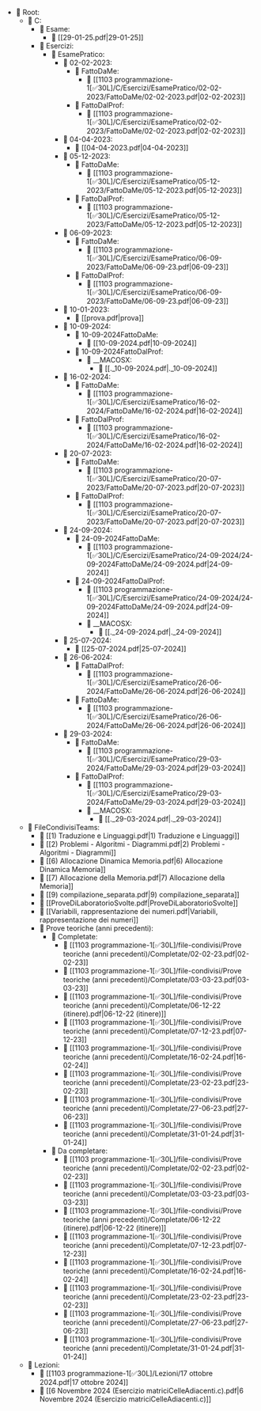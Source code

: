 - 📁 Root:
  - 📁 C:
    - 📁 Esame:
      - 📄 [[29-01-25.pdf|29-01-25]]
    - 📁 Esercizi:
      - 📁 EsamePratico:
        - 📁 02-02-2023:
          - 📁 FattoDaMe:
            - 📄 [[1103 programmazione-1[✅30L]/C/Esercizi/EsamePratico/02-02-2023/FattoDaMe/02-02-2023.pdf|02-02-2023]]
          - 📁 FattoDalProf:
            - 📄 [[1103 programmazione-1[✅30L]/C/Esercizi/EsamePratico/02-02-2023/FattoDaMe/02-02-2023.pdf|02-02-2023]]
        - 📁 04-04-2023:
          - 📄 [[04-04-2023.pdf|04-04-2023]]
        - 📁 05-12-2023:
          - 📁 FattoDaMe:
            - 📄 [[1103 programmazione-1[✅30L]/C/Esercizi/EsamePratico/05-12-2023/FattoDaMe/05-12-2023.pdf|05-12-2023]]
          - 📁 FattoDalProf:
            - 📄 [[1103 programmazione-1[✅30L]/C/Esercizi/EsamePratico/05-12-2023/FattoDaMe/05-12-2023.pdf|05-12-2023]]
        - 📁 06-09-2023:
          - 📁 FattoDaMe:
            - 📄 [[1103 programmazione-1[✅30L]/C/Esercizi/EsamePratico/06-09-2023/FattoDaMe/06-09-23.pdf|06-09-23]]
          - 📁 FattoDalProf:
            - 📄 [[1103 programmazione-1[✅30L]/C/Esercizi/EsamePratico/06-09-2023/FattoDaMe/06-09-23.pdf|06-09-23]]
        - 📁 10-01-2023:
          - 📄 [[prova.pdf|prova]]
        - 📁 10-09-2024:
          - 📁 10-09-2024FattoDaMe:
            - 📄 [[10-09-2024.pdf|10-09-2024]]
          - 📁 10-09-2024FattoDalProf:
            - 📁 __MACOSX:
              - 📄 [[._10-09-2024.pdf|._10-09-2024]]
        - 📁 16-02-2024:
          - 📁 FattoDaMe:
            - 📄 [[1103 programmazione-1[✅30L]/C/Esercizi/EsamePratico/16-02-2024/FattoDaMe/16-02-2024.pdf|16-02-2024]]
          - 📁 FattoDalProf:
            - 📄 [[1103 programmazione-1[✅30L]/C/Esercizi/EsamePratico/16-02-2024/FattoDaMe/16-02-2024.pdf|16-02-2024]]
        - 📁 20-07-2023:
          - 📁 FattoDaMe:
            - 📄 [[1103 programmazione-1[✅30L]/C/Esercizi/EsamePratico/20-07-2023/FattoDaMe/20-07-2023.pdf|20-07-2023]]
          - 📁 FattoDalProf:
            - 📄 [[1103 programmazione-1[✅30L]/C/Esercizi/EsamePratico/20-07-2023/FattoDaMe/20-07-2023.pdf|20-07-2023]]
        - 📁 24-09-2024:
          - 📁 24-09-2024FattoDaMe:
            - 📄 [[1103 programmazione-1[✅30L]/C/Esercizi/EsamePratico/24-09-2024/24-09-2024FattoDaMe/24-09-2024.pdf|24-09-2024]]
          - 📁 24-09-2024FattoDalProf:
            - 📄 [[1103 programmazione-1[✅30L]/C/Esercizi/EsamePratico/24-09-2024/24-09-2024FattoDaMe/24-09-2024.pdf|24-09-2024]]
            - 📁 __MACOSX:
              - 📄 [[._24-09-2024.pdf|._24-09-2024]]
        - 📁 25-07-2024:
          - 📄 [[25-07-2024.pdf|25-07-2024]]
        - 📁 26-06-2024:
          - 📁 FattaDalProf:
            - 📄 [[1103 programmazione-1[✅30L]/C/Esercizi/EsamePratico/26-06-2024/FattoDaMe/26-06-2024.pdf|26-06-2024]]
          - 📁 FattoDaMe:
            - 📄 [[1103 programmazione-1[✅30L]/C/Esercizi/EsamePratico/26-06-2024/FattoDaMe/26-06-2024.pdf|26-06-2024]]
        - 📁 29-03-2024:
          - 📁 FattoDaMe:
            - 📄 [[1103 programmazione-1[✅30L]/C/Esercizi/EsamePratico/29-03-2024/FattoDaMe/29-03-2024.pdf|29-03-2024]]
          - 📁 FattoDalProf:
            - 📄 [[1103 programmazione-1[✅30L]/C/Esercizi/EsamePratico/29-03-2024/FattoDaMe/29-03-2024.pdf|29-03-2024]]
            - 📁 __MACOSX:
              - 📄 [[._29-03-2024.pdf|._29-03-2024]]
  - 📁 FileCondivisiTeams:
    - 📄 [[1) Traduzione e Linguaggi.pdf|1) Traduzione e Linguaggi]]
    - 📄 [[2) Problemi - Algoritmi - Diagrammi.pdf|2) Problemi - Algoritmi - Diagrammi]]
    - 📄 [[6) Allocazione Dinamica Memoria.pdf|6) Allocazione Dinamica Memoria]]
    - 📄 [[7) Allocazione della Memoria.pdf|7) Allocazione della Memoria]]
    - 📄 [[9) compilazione_separata.pdf|9) compilazione_separata]]
    - 📄 [[ProveDiLaboratorioSvolte.pdf|ProveDiLaboratorioSvolte]]
    - 📄 [[Variabili, rappresentazione dei numeri.pdf|Variabili, rappresentazione dei numeri]]
    - 📁 Prove teoriche (anni precedenti):
      - 📁 Completate:
        - 📄 [[1103 programmazione-1[✅30L]/file-condivisi/Prove teoriche (anni precedenti)/Completate/02-02-23.pdf|02-02-23]]
        - 📄 [[1103 programmazione-1[✅30L]/file-condivisi/Prove teoriche (anni precedenti)/Completate/03-03-23.pdf|03-03-23]]
        - 📄 [[1103 programmazione-1[✅30L]/file-condivisi/Prove teoriche (anni precedenti)/Completate/06-12-22 (itinere).pdf|06-12-22 (itinere)]]
        - 📄 [[1103 programmazione-1[✅30L]/file-condivisi/Prove teoriche (anni precedenti)/Completate/07-12-23.pdf|07-12-23]]
        - 📄 [[1103 programmazione-1[✅30L]/file-condivisi/Prove teoriche (anni precedenti)/Completate/16-02-24.pdf|16-02-24]]
        - 📄 [[1103 programmazione-1[✅30L]/file-condivisi/Prove teoriche (anni precedenti)/Completate/23-02-23.pdf|23-02-23]]
        - 📄 [[1103 programmazione-1[✅30L]/file-condivisi/Prove teoriche (anni precedenti)/Completate/27-06-23.pdf|27-06-23]]
        - 📄 [[1103 programmazione-1[✅30L]/file-condivisi/Prove teoriche (anni precedenti)/Completate/31-01-24.pdf|31-01-24]]
      - 📁 Da completare:
        - 📄 [[1103 programmazione-1[✅30L]/file-condivisi/Prove teoriche (anni precedenti)/Completate/02-02-23.pdf|02-02-23]]
        - 📄 [[1103 programmazione-1[✅30L]/file-condivisi/Prove teoriche (anni precedenti)/Completate/03-03-23.pdf|03-03-23]]
        - 📄 [[1103 programmazione-1[✅30L]/file-condivisi/Prove teoriche (anni precedenti)/Completate/06-12-22 (itinere).pdf|06-12-22 (itinere)]]
        - 📄 [[1103 programmazione-1[✅30L]/file-condivisi/Prove teoriche (anni precedenti)/Completate/07-12-23.pdf|07-12-23]]
        - 📄 [[1103 programmazione-1[✅30L]/file-condivisi/Prove teoriche (anni precedenti)/Completate/16-02-24.pdf|16-02-24]]
        - 📄 [[1103 programmazione-1[✅30L]/file-condivisi/Prove teoriche (anni precedenti)/Completate/23-02-23.pdf|23-02-23]]
        - 📄 [[1103 programmazione-1[✅30L]/file-condivisi/Prove teoriche (anni precedenti)/Completate/27-06-23.pdf|27-06-23]]
        - 📄 [[1103 programmazione-1[✅30L]/file-condivisi/Prove teoriche (anni precedenti)/Completate/31-01-24.pdf|31-01-24]]
  - 📁 Lezioni:
    - 📄 [[1103 programmazione-1[✅30L]/Lezioni/17 ottobre 2024.pdf|17 ottobre 2024]]
    - 📄 [[6 Novembre 2024 (Esercizio matriciCelleAdiacenti.c).pdf|6 Novembre 2024 (Esercizio matriciCelleAdiacenti.c)]]
